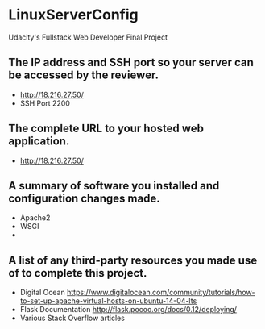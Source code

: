 # LinuxServerConfig
Udacity's Fullstack Web Developer Final Project
## The IP address and SSH port so your server can be accessed by the reviewer.
  * http://18.216.27.50/
  * SSH Port 2200
## The complete URL to your hosted web application.
  * http://18.216.27.50/
## A summary of software you installed and configuration changes made.
  * Apache2
  * WSGI
  *
## A list of any third-party resources you made use of to complete this project.
  * Digital Ocean https://www.digitalocean.com/community/tutorials/how-to-set-up-apache-virtual-hosts-on-ubuntu-14-04-lts
  * Flask Documentation http://flask.pocoo.org/docs/0.12/deploying/
  * Various Stack Overflow articles
  
  
